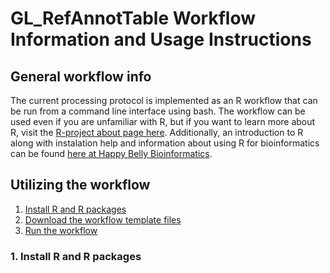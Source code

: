 # GL_RefAnnotTable Workflow Information and Usage Instructions

## General workflow info
The current processing protocol is implemented as an R workflow that can be run from a command line interface using bash. The workflow can be used even if you are unfamiliar with R, but if you want to learn more about R, visit the [R-project about page here](https://www.r-project.org/about.html). Additionally, an introduction to R along with instalation help and information about using R for bioinformatics can be found [here at Happy Belly Bioinformatics](https://astrobiomike.github.io/R/basics).  

## Utilizing the workflow

1. [Install R and R packages](#1-install-conda-and-genelab-utils-package)  
2. [Download the workflow template files](#2-download-the-workflow-template-files)  
3. [Run the workflow](#3-run-the-workflow)  

### 1. Install R and R packages

